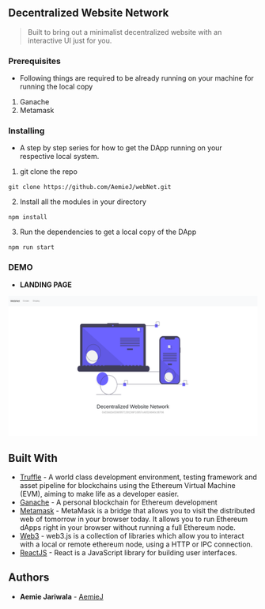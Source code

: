 ## Decentralized Website Network
> Built to bring out a minimalist decentralized website with an interactive UI just for you.


### Prerequisites
* Following things are required to be already running on your machine for running the local copy
1. Ganache
2. Metamask

### Installing

* A step by step series for how to get the DApp running on your respective local system.

1. git clone the repo

```
git clone https://github.com/AemieJ/webNet.git
```

2. Install all the modules in your directory

```
npm install 
```

3. Run the dependencies to get a local copy of the DApp

```
npm run start
```

### DEMO

* **LANDING PAGE** 

![Landing Page](showcase/landingPage.png)


## Built With

* [Truffle](https://www.trufflesuite.com/) - A world class development environment, testing framework and asset pipeline for blockchains using the Ethereum Virtual Machine (EVM), aiming to make life as a developer easier.
* [Ganache](https://www.trufflesuite.com/docs/ganache/overview) - A personal blockchain for Ethereum development 
* [Metamask](https://metamask.io/) - MetaMask is a bridge that allows you to visit the distributed web of tomorrow in your browser today. It allows you to run Ethereum dApps right in your browser without running a full Ethereum node.
* [Web3](https://web3js.readthedocs.io/en/v1.2.4/) - web3.js is a collection of libraries which allow you to interact with a local or remote ethereum node, using a HTTP or IPC connection.
* [ReactJS](https://reactjs.org/) - React is a JavaScript library for building user interfaces.

## Authors

* **Aemie Jariwala** - [AemieJ](https://github.com/AemieJ)
